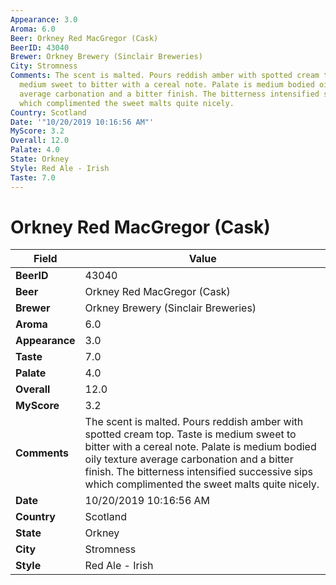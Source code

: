 ```yaml
---
Appearance: 3.0
Aroma: 6.0
Beer: Orkney Red MacGregor (Cask)
BeerID: 43040
Brewer: Orkney Brewery (Sinclair Breweries)
City: Stromness
Comments: The scent is malted. Pours reddish amber with spotted cream top. Taste is
  medium sweet to bitter with a cereal note. Palate is medium bodied oily texture
  average carbonation and a bitter finish. The bitterness intensified successive sips
  which complimented the sweet malts quite nicely.
Country: Scotland
Date: '"10/20/2019 10:16:56 AM"'
MyScore: 3.2
Overall: 12.0
Palate: 4.0
State: Orkney
Style: Red Ale - Irish
Taste: 7.0
---
```


# Orkney Red MacGregor (Cask)

| Field         | Value |
|---------------|-------|
| **BeerID** | 43040 |
| **Beer** | Orkney Red MacGregor (Cask) |
| **Brewer** | Orkney Brewery (Sinclair Breweries) |
| **Aroma** | 6.0 |
| **Appearance** | 3.0 |
| **Taste** | 7.0 |
| **Palate** | 4.0 |
| **Overall** | 12.0 |
| **MyScore** | 3.2 |
| **Comments** | The scent is malted. Pours reddish amber with spotted cream top. Taste is medium sweet to bitter with a cereal note. Palate is medium bodied oily texture average carbonation and a bitter finish. The bitterness intensified successive sips which complimented the sweet malts quite nicely. |
| **Date** | 10/20/2019 10:16:56 AM |
| **Country** | Scotland |
| **State** | Orkney |
| **City** | Stromness |
| **Style** | Red Ale - Irish |
